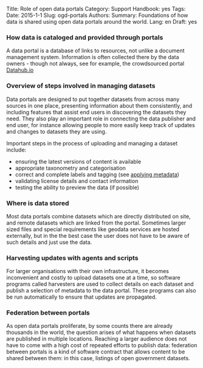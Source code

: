 Title: Role of open data portals
Category: Support
Handbook: yes
Tags:
Date: 2015-1-1
Slug: ogd-portals
Authors:
Summary: Foundations of how data is shared using open data portals around the world.
Lang: en
Draft: yes


### How data is cataloged and provided through portals

A data portal is a database of links to resources, not unlike a document management system. Information is often collected there by the data owners - though not always, see for example, the crowdsourced portal [Datahub.io](http://datahub.io)

### Overview of steps involved in managing datasets

Data portals are designed to put together datasets from across many sources in one place, presenting information about them consistently, and including features that assist end users in discovering the datasets they need. They also play an important role in connecting the data publisher and end user, for instance allowing people to more easily keep track of updates and changes to datasets they are using.

Important steps in the process of uploading and managing a dataset include:

- ensuring the latest versions of content is available
- appropriate taxonometry and categorisation
- correct and complete labels and tagging (see [applying metadata](metadata))
- validating license details and contact information
- testing the ability to preview the data (if possible)

### Where is data stored

Most data portals combine datasets which are directly distributed on site, and remote datasets which are linked from the portal. Sometimes larger sized files and special requirements like geodata services are hosted externally, but in the the best case the user does not have to be aware of such details and just use the data.

### Harvesting updates with agents and scripts

For larger organisations with their own infrastructure, it becomes inconvenient and costly to upload datasets one at a time, so software programs called harvesters are used to collect details on each dataset and publish a selection of metadata to the data portal. These programs can also be run automatically to ensure that updates are propagated.

### Federation between portals

As open data portals proliferate, by some counts there are already thousands in the world, the question arises of what happens when datasets are published in multiple locations. Reaching a larger audience does not have to come with a high cost of repeated efforts to publish data: federation between portals is a kind of software contract that allows content to be shared between them: in this case, listings of open government datasets.
